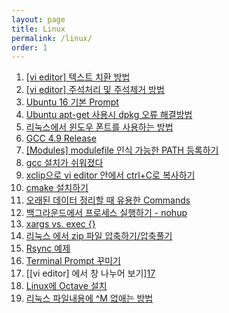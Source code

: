 ```yaml
---
layout: page
title: Linux
permalink: /linux/
order: 1
---
```


1. [[vi editor] 텍스트 치환 방법][1]
1. [[vi editor] 주석처리 및 주석제거 방법][2]
1. [Ubuntu 16 기본 Prompt][3]
1. [Ubuntu apt-get 사용시 dpkg 오류 해결방법][4]
1. [리눅스에서 윈도우 폰트를 사용하는 방법][5]
1. [GCC 4.9 Release][6]
1. [[Modules] modulefile 인식 가능한 PATH 등록하기][7]
1. [gcc 설치가 쉬워졌다][8]
1. [xclip으로 vi editor 안에서 ctrl+C로 복사하기][9]
 1. [cmake 설치하기][10]
1. [오래된 데이터 정리할 때 유용한 Commands][11]
1. [백그라운드에서 프로세스 실행하기 - nohup][12]
1. [xargs vs. exec {}][13]
1. [리눅스 에서 zip 파일 압축하기/압축풀기][14]
1. [Rsync 예제][15]
1. [Terminal Prompt 꾸미기][16]
1. [\[vi editor] 에서 창 나누어 보기][17]
1. [Linux에 Octave 설치][18]
1. [리눅스 파일내용에 ^M 없애는 방법][19]

[1]:	http://nodolee.github.io/2016/09/04/VIM_replace_text/
[2]:	http://nodolee.github.io/2016/09/03/vim_comment/
[3]:	http://nodolee.github.io/2016/08/31/Ubuntu-PS1/
[4]:	http://nodolee.github.io/2016/08/31/Ubuntu_dpkg/
[5]:	http://nodolee.github.io/2016/08/30/Font_Linux/
[6]:	http://nodolee.github.io/2016/08/03/GCC49-release/
[7]:	http://nodolee.github.io/2015/12/08/modulefile/
[8]:	http://nodolee.github.io/2015/12/03/gcc-installation/
[9]:	http://nodolee.github.io/2015/11/05/vim-ctrlCcopy/
[10]:	http://nodolee.github.io/2015/10/20/Find-oldfiles/
[11]:	http://nodolee.github.io/2015/10/20/Find-oldfiles/
[12]:	http://nodolee.github.io/2015/10/11/nohup/
[13]:	http://nodolee.github.io/2015/09/05/xargs-exec/
[14]:	http://nodolee.github.io/2015/07/10/Linux_Zip/
[15]:	http://nodolee.github.io/2015/07/10/Rsync_Examples/
[16]:	http://nodolee.github.io/2015/07/02/Termial_Prompt/
[17]:	http://nodolee.github.io/2015/06/18/vim_window_split/
[18]:	Linux%EC%97%90%20Octave%20%EC%84%A4%EC%B9%98
[19]:	http://nodolee.github.io/2012/06/27/removeM/